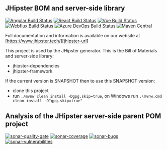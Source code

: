 JHipster BOM and server-side library
----------------------------

[![Angular Build Status][github-actions-angular-image]][github-actions-url] [![React Build Status][github-actions-react-image]][github-actions-url] [![Vue Build Status][github-actions-vue-image]][github-actions-url] [![Webflux Build Status][github-actions-webflux-image]][github-actions-url] [![Azure DevOps Build Status][azure-devops-image]][azure-devops-url-main] [![Maven Central][maven-image]][maven-url]

Full documentation and information is available on our website at [https://www.jhipster.tech/][jhipster-url]

This project is used by the JHipster generator. This is the Bill of Materials and server-side library:
- jhipster-dependencies
- jhipster-framework

If the current version is SNAPSHOT then to use this SNAPSHOT version:
- clone this project
- run `./mvnw clean install -Dgpg.skip=true`, on Windows run `.\mvnw.cmd clean install -D"gpg.skip=true"`

[maven-image]: https://maven-badges.herokuapp.com/maven-central/io.github.jhipster/jhipster-parent/badge.svg
[maven-url]: https://maven-badges.herokuapp.com/maven-central/io.github.jhipster/jhipster-parent

[azure-devops-image]: https://dev.azure.com/jhipster/jhipster-bom/_apis/build/status/jhipster.jhipster-bom?branchName=main
[azure-devops-url-main]: https://dev.azure.com/jhipster/jhipster-bom/_build
[github-actions-angular-image]: https://github.com/jhipster/jhipster-bom/workflows/Angular/badge.svg
[github-actions-react-image]: https://github.com/jhipster/jhipster-bom/workflows/React/badge.svg
[github-actions-vue-image]: https://github.com/jhipster/jhipster-bom/workflows/Vue/badge.svg
[github-actions-webflux-image]: https://github.com/jhipster/jhipster-bom/workflows/Webflux/badge.svg
[github-actions-url]: https://github.com/jhipster/jhipster-bom/actions

[jhipster-url]: https://www.jhipster.tech/


## Analysis of the JHipster server-side parent POM project

[![sonar-quality-gate][sonar-quality-gate]][sonar-url] [![sonar-coverage][sonar-coverage]][sonar-url] [![sonar-bugs][sonar-bugs]][sonar-url] [![sonar-vulnerabilities][sonar-vulnerabilities]][sonar-url]

[sonar-url]: https://sonarcloud.io/dashboard?id=jhipster-framework
[sonar-quality-gate]: https://sonarcloud.io/api/project_badges/measure?project=jhipster-framework&metric=alert_status
[sonar-coverage]: https://sonarcloud.io/api/project_badges/measure?project=jhipster-framework&metric=coverage
[sonar-bugs]: https://sonarcloud.io/api/project_badges/measure?project=jhipster-framework&metric=bugs
[sonar-vulnerabilities]: https://sonarcloud.io/api/project_badges/measure?project=jhipster-framework&metric=vulnerabilities
